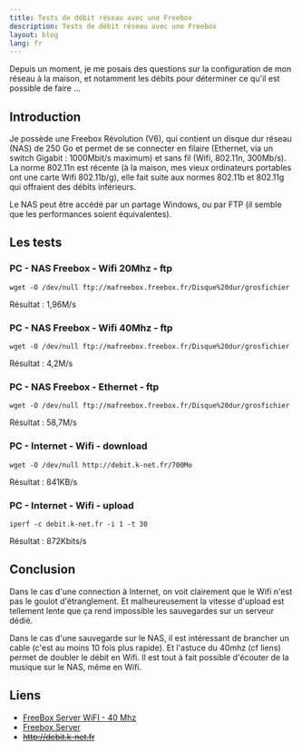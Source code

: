```yaml
---
title: Tests de débit réseau avec une Freebox
description: Tests de débit réseau avec une Freebox
layout: blog
lang: fr
---
```

Depuis un moment, je me posais des questions sur la configuration de mon réseau à la maison, et
notamment les débits pour déterminer ce qu'il est possible de faire …

## Introduction

Je possède une Freebox Révolution (V6), qui contient un disque dur réseau (NAS) de 250 Go et permet
de se connecter en filaire (Ethernet, via un switch Gigabit : 1000Mbit/s maximum) et sans fil (Wifi,
802.11n, 300Mb/s). La norme 802.11n est récente (à la maison, mes vieux ordinateurs portables ont
une carte Wifi 802.11b/g), elle fait suite aux normes 802.11b et 802.11g qui offraient des débits
inférieurs.

Le NAS peut être accédé par un partage Windows, ou par FTP (il semble que les performances soient
équivalentes).

## Les tests

### PC - NAS Freebox - Wifi 20Mhz - ftp

```
wget -O /dev/null ftp://mafreebox.freebox.fr/Disque%20dur/grosfichier
```

Résultat : 1,96M/s

### PC - NAS Freebox - Wifi 40Mhz - ftp

```
wget -O /dev/null ftp://mafreebox.freebox.fr/Disque%20dur/grosfichier
```

Résultat : 4,2M/s

### PC - NAS Freebox - Ethernet - ftp

```
wget -O /dev/null ftp://mafreebox.freebox.fr/Disque%20dur/grosfichier
```

Résultat : 58,7M/s

### PC - Internet - Wifi - download

```
wget -O /dev/null http://debit.k-net.fr/700Mo
```

Résultat : 841KB/s

### PC - Internet - Wifi - upload

```
iperf -c debit.k-net.fr -i 1 -t 30
```

Résultat : 872Kbits/s

## Conclusion

Dans le cas d'une connection à Internet, on voit clairement que le Wifi n'est pas le goulot
d'étranglement. Et malheureusement la vitesse d'upload est tellement lente que ça rend impossible
les sauvegardes sur un serveur dédié.

Dans le cas d'une sauvegarde sur le NAS, il est intéressant de brancher un cable (c'est au moins 10
fois plus rapide). Et l'astuce du 40mhz (cf liens) permet de doubler le débit en Wifi. Il est tout à
fait possible d'écouter de la musique sur le NAS, même en Wifi.

## Liens

-   [FreeBox Server WiFI - 40 Mhz](http://www.samn0.fr/index.php/tag/40-mhz-canal-inferieur)
-   [Freebox Server](http://www.freebox-v6.fr/wiki/index.php?title=Freebox_Server)
-   ~~http://debit.k-net.fr~~

